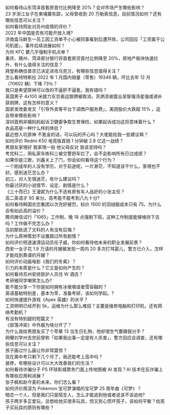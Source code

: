 如何看待山东菏泽首套房首付比例降至 20%？会对市场产生哪些影响？  
23 岁浙江女子在柬埔寨失踪，父母曾收到 20 万勒索信息，目前情况如何？还有哪些信息可以关注？  
如何看待网友对苏州疫情的评价？  
2022 年中国是否有可能开放入境?  
济南盒马鲜生一员工因工资单不小心被同事看到后遭开除，公司回应「工资属于公司机密」，事件后续进展如何？  
为何 KFC 要几乎强制手机点单？  
重庆、赣州、菏泽部分银行将首套房贷首付比例降至 20%，房地产板块快速拉升，有什么值得关注的信息？  
拜登称确信普京已决定进攻乌克兰，有哪些信息值得关注？  
怎么看待特斯拉 2022 年 1 月国内销量（零售）19346 辆，环比去年 12 月（70602 辆）下降 73％？  
我只是希望原神可以改的不逼肝不逼氪，我有错吗？  
英国男子 4x100 米接力东京奥运银牌被取消，苏炳添谢震业吴智强汤星强或递补获铜牌，这有怎样的意义？  
国家发改委发文「引导外卖等平台下调商户服务费」，美团股价大跌超  15% ，这会带来哪些影响？  
深圳首例非婚妈妈起诉卫健委争取生育保险，如果起诉成功这将意味着什么？  
衣品高是一种什么样的体验？  
最近想入坑原神 不氪金的话，可以玩的开心吗？大佬能给我一些建议嘛？  
如何评价 Redmi K50 电竞版首销 1 分钟破 2.8 亿这一战绩？  
男朋友家境好 我家境一般 他父母反对 我该坚持吗？  
考完科二，用私家车练科三被交警把车拦了，会不会影响所有已过成绩？  
如果你是江歌，刘鑫关上了门，你会如何看待这个行为？  
一个刚成年的人没有学历，对于前途呢，一片渺茫，不知道该干什么，家境也不好。感到迷茫怎么办？  
初三，对人生很迷茫，有什么建议吗？  
你最讨厌的小说情节、设定、剧情是什么？  
《三十而已》王漫妮为什么不选有房有车人品好的小张主任？  
高二英语才 50 来分。高考能不能考到八九十分?  
如何看待韩国衣恋集团以次充好被罚，标价 1500 的羽绒服成本只有 75，为什么会有如此高的溢价？  
腾讯微信试行「1065」工作制，晚 18 点强制下班，这种工作制度能够维持下去吗？工作做不完怎么办？  
当初那些选了文科的人有没有后悔？  
为什么原神策划不设置跳过所有剧情？  
如何评价短道速滑运动员任子威，你如何看待他未来的职业发展前景？  
西安一女子花 1.9 万请的月嫂被发现一周内 20 多次打骂婴儿，警方已介入，怎样才能找到靠谱的月嫂？  
如何评价动画电影《我们的冬奥》？  
引力的本质是什么？它又是如何产生的？  
如何看待苏州安排医护人员住 W 酒店？  
考研被同学嘲笑怎么办?  
能不能分享一下你是如何拥有冰墩墩或者雪容融的？  
英语基础特别差，基本为零，准备考研，该如何学起。?  
如何快速提升游戏《Apex 英雄》的水平？  
工资明明已经开到 5k，运维为什么那么难招？主要是维修电脑和打印机，还有网络考勤机？  
有没有特别甜的短篇文？  
《部落冲突》中外服为啥分开了？  
为什么我给男朋友买了个苹果 13 当生日礼物，他却很生气要跟我分手？  
网曝刘学州去世前曾称「如果我出事一定是有人杀害」，警方回应会调查，还有哪些信息可以关注？  
孩子画过什么画让你非常震惊？  
现在离中考只剩下几个月了，我还能考上高中吗？  
装修，有哪些设计可以大大改善我们的生活？  
如何看待诈骗分子 PS 环球影城票务门面上传地图被 AI 发现？AI 技术在反诈骗上有哪些应用和进展？  
张子枫和赵今麦的未来，你们怎么看？  
如何评价周深为 Pokemon 宝可梦演唱的宝可梦 25 周年曲《可梦》？  
暗恋一个人，但是我们只是陌生人，怎么才能追到他或者说该不该追他?  
孩子两岁多正爱玩，总想给他买很多玩具，但又担心惯坏孩子，该如何平衡？给孩子买玩具的原则有哪些？  
